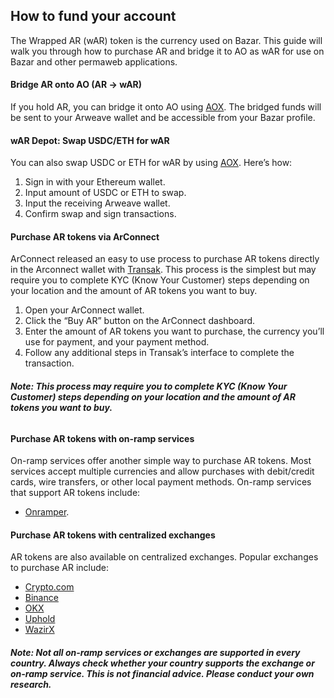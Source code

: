 ## How to fund your account

The Wrapped AR (wAR) token is the currency used on Bazar. This guide will walk you through how to purchase AR and bridge it to AO as wAR for use on Bazar and other permaweb applications.

#### Bridge AR onto AO (AR → wAR)

If you hold AR, you can bridge it onto AO using [AOX](https://aox.arweave.net/#/). The bridged funds will be sent to your Arweave wallet and be accessible from your Bazar profile.

#### wAR Depot: Swap USDC/ETH for wAR

You can also swap USDC or ETH for wAR by using [AOX](https://aox.arweave.net/#/). Here’s how:

1. Sign in with your Ethereum wallet.
2. Input amount of USDC or ETH to swap.
3. Input the receiving Arweave wallet.
4. Confirm swap and sign transactions.

#### Purchase AR tokens via ArConnect

ArConnect released an easy to use process to purchase AR tokens directly in the Arconnect wallet with [Transak](https://transak.com/). This process is the simplest but may require you to complete KYC (Know Your Customer) steps depending on your location and the amount of AR tokens you want to buy.

1. Open your ArConnect wallet.
2. Click the “Buy AR” button on the ArConnect dashboard.
3. Enter the amount of AR tokens you want to purchase, the currency you’ll use for payment, and your payment method.
4. Follow any additional steps in Transak’s interface to complete the transaction.

###### **Note: This process may require you to complete KYC (Know Your Customer) steps depending on your location and the amount of AR tokens you want to buy.**

#### Purchase AR tokens with on-ramp services

On-ramp services offer another simple way to purchase AR tokens. Most services accept multiple currencies and allow purchases with debit/credit cards, wire transfers, or other local payment methods. On-ramp services that support AR tokens include:

- [Onramper](https://onramper.com/).

#### Purchase AR tokens with centralized exchanges

AR tokens are also available on centralized exchanges. Popular exchanges to purchase AR include:

- [Crypto.com](https://crypto.com/price/arweave)
- [Binance](https://www.binance.com/en/price/arweave)
- [OKX](https://www.okx.com/)
- [Uphold](https://uphold.com/assets/crypto/buy-arweave)
- [WazirX](https://wazirx.com/exchange/AR-INR)

###### **Note: Not all on-ramp services or exchanges are supported in every country. Always check whether your country supports the exchange or on-ramp service. This is not financial advice. Please conduct your own research.**
